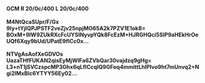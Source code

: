 #### GCM R 20/0c/400 L 20/0c/400
**M4NtQcaSUpr/F/Gx**<br/>**9Iy+tYjIQPJPSTF2veZjv25npjMO65A2k7PZV1E1ok8=**<br/>**BOxM+9lW9ZUkRXcFcUYSINyvpYQk8FcEzM+HJRGHQci5SIP9aHEkHrOeUQf6Xqy9bUd/UPatE9fICc0x...**<br/><br/>
**NTVgAsAofXeGDVOs**<br/>**UazaTHfFUKAN2qisEyMjWIFa6ZVbQar30vajdzq9gHg=**<br/>**L3+nT1jSVCzspcMP3Ghx6qLflCcqIQ9GFoq4mmittLhIPIvo9ht7mUnvq2+Ngi2IMxBIc6YTYY56Ey02...**